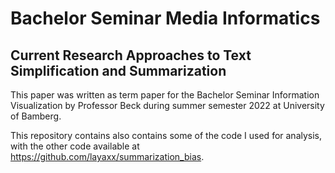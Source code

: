 # Bachelor Seminar Media Informatics

## Current Research Approaches to Text Simplification and Summarization

This paper was written as term paper for the Bachelor Seminar Information Visualization by Professor Beck during summer semester 2022 at University of Bamberg.

This repository contains also contains some of the code I used for analysis, with the other code available at <https://github.com/layaxx/summarization_bias>.
